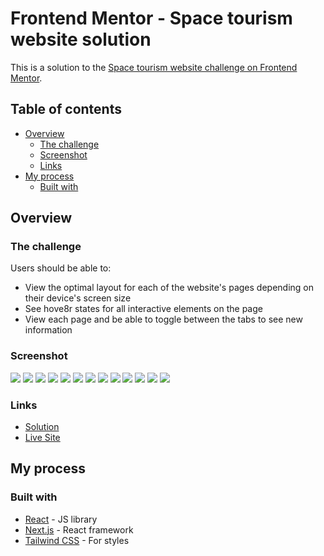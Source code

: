 # Frontend Mentor - Space tourism website solution

This is a solution to the [Space tourism website challenge on Frontend Mentor](https://www.frontendmentor.io/challenges/space-tourism-multipage-website-gRWj1URZ3). 

## Table of contents

- [Overview](#overview)
  - [The challenge](#the-challenge)
  - [Screenshot](#screenshot)
  - [Links](#links)
- [My process](#my-process)
  - [Built with](#built-with)


## Overview

### The challenge

Users should be able to:

- View the optimal layout for each of the website's pages depending on their device's screen size
- See hove8r states for all interactive elements on the page
- View each page and be able to toggle between the tabs to see new information

### Screenshot
![](./screenshots/screenshot-1.png)
![](./screenshots/screenshot-2.png)
![](./screenshots/screenshot-3.png)
![](./screenshots/screenshot-4.png)
![](./screenshots/screenshot-5.png)
![](./screenshots/screenshot-6.png)
![](./screenshots/screenshot-7.png)
![](./screenshots/screenshot-8.png)
![](./screenshots/screenshot-9.png)
![](./screenshots/screenshot-10.png)
![](./screenshots/screenshot-11.png)
![](./screenshots/screenshot-12.png)
![](./screenshots/screenshot-13.png)

### Links

- [Solution](https://github.com/mohamednehad450/space-tourism-website)
- [Live Site](https://mohamednehad450.github.io/space-tourism-website/)

## My process

### Built with

- [React](https://reactjs.org/) - JS library
- [Next.js](https://nextjs.org/) - React framework
- [Tailwind CSS](https://tailwindcss.com/) - For styles
